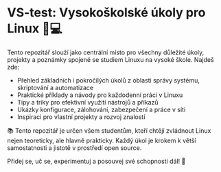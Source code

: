 # VS-test: Vysokoškolské úkoly pro Linux 🐧💻

Tento repozitář slouží jako centrální místo pro všechny důležité úkoly, projekty a poznámky spojené se studiem Linuxu na vysoké škole. Najdeš zde:

- Přehled základních i pokročilých úkolů z oblasti správy systému, skriptování a automatizace
- Praktické příklady a návody pro každodenní práci v Linuxu
- Tipy a triky pro efektivní využití nástrojů a příkazů
- Ukázky konfigurace, zálohování, zabezpečení a práce v síti
- Inspiraci pro vlastní projekty a rozvoj znalostí

📚 Tento repozitář je určen všem studentům, kteří chtějí zvládnout Linux nejen teoreticky, ale hlavně prakticky. Každý úkol je krokem k větší samostatnosti a jistotě v prostředí open source.

Přidej se, uč se, experimentuj a posouvej své schopnosti dál! 🚀
